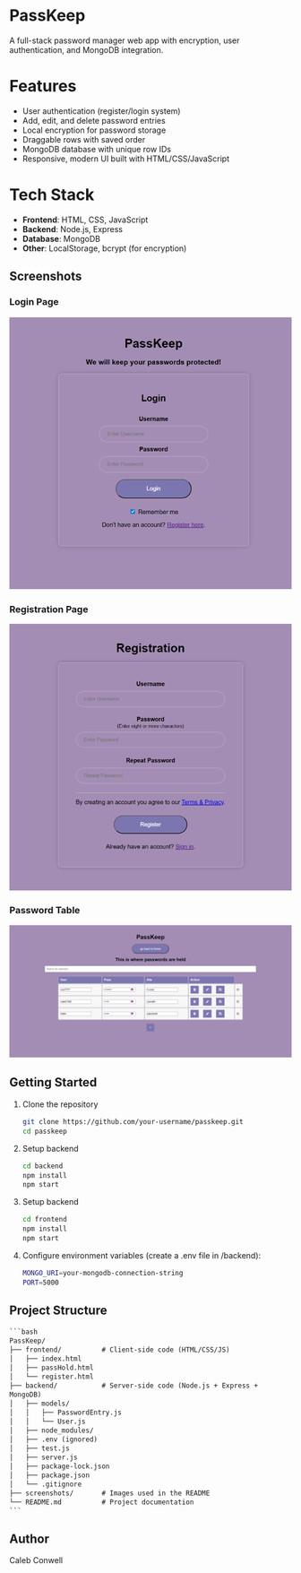 # PassKeep
A full-stack password manager web app with encryption, user authentication, and MongoDB integration.  

# Features
- User authentication (register/login system)
- Add, edit, and delete password entries
- Local encryption for password storage
- Draggable rows with saved order
- MongoDB database with unique row IDs
- Responsive, modern UI built with HTML/CSS/JavaScript

# Tech Stack
- **Frontend**: HTML, CSS, JavaScript  
- **Backend**: Node.js, Express  
- **Database**: MongoDB  
- **Other**: LocalStorage, bcrypt (for encryption)

## Screenshots

### Login Page
![Login Page](./screenshots/passkeepLogin.png)

### Registration Page
![Registration Page](./screenshots/passkeepRegistration.png)

### Password Table
![Password Table](./screenshots/passkeepTable.png)


## Getting Started
1. Clone the repository  
   ```bash
   git clone https://github.com/your-username/passkeep.git
   cd passkeep

2. Setup  backend
   ```bash
   cd backend
   npm install
   npm start

3. Setup  backend
   ```bash
   cd frontend
   npm install
   npm start


4. Configure environment variables (create a .env file in /backend):
    ```bash
   MONGO_URI=your-mongodb-connection-string
   PORT=5000
   ```

## Project Structure
    ```bash
    PassKeep/
    ├── frontend/          # Client-side code (HTML/CSS/JS)
    │   ├── index.html
    │   ├── passHold.html
    │   └── register.html
    ├── backend/           # Server-side code (Node.js + Express + MongoDB)
    │   ├── models/
    │   │   ├── PasswordEntry.js
    │   │   └── User.js
    │   ├── node_modules/
    │   ├── .env (ignored)
    │   ├── test.js
    │   ├── server.js
    │   ├── package-lock.json
    │   ├── package.json
    │   └── .gitignore
    ├── screenshots/       # Images used in the README
    └── README.md          # Project documentation
    ```   

       
## Author
Caleb Conwell